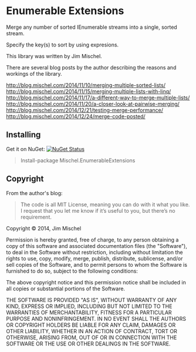 # Enumerable Extensions

Merge any number of sorted IEnumerable<T> streams into a single, sorted stream.

Specify the key(s) to sort by using expresions.

This library was written by Jim Mischel. 

There are several blog posts by the author describing the reasons and workings of the library.

http://blog.mischel.com/2014/11/10/merging-multiple-sorted-lists/  
http://blog.mischel.com/2014/11/15/merging-multiple-lists-with-linq/  
http://blog.mischel.com/2014/11/17/a-different-way-to-merge-multiple-lists/  
http://blog.mischel.com/2014/11/20/a-closer-look-at-pairwise-merging/  
http://blog.mischel.com/2014/12/21/testing-merge-performance/  
http://blog.mischel.com/2014/12/24/merge-code-posted/  

## Installing

Get it on NuGet: [![NuGet Status](http://img.shields.io/nuget/v/RecurringDates.svg?style=flat)](https://www.nuget.org/packages/Mischel.EnumerableExtensions/)

> Install-package Mischel.EnumerableExtensions



## Copyright

From the author's blog:

> The code is all MIT License, meaning you can do with it what you like. I request that you let me know if it’s useful to you, but there’s no requirement.



Copyright © 2014, Jim Mischel

Permission is hereby granted, free of charge, to any person obtaining a copy
of this software and associated documentation files (the "Software"), to deal
in the Software without restriction, including without limitation the rights
to use, copy, modify, merge, publish, distribute, sublicense, and/or sell
copies of the Software, and to permit persons to whom the Software is
furnished to do so, subject to the following conditions:

The above copyright notice and this permission notice shall be included in
all copies or substantial portions of the Software.

THE SOFTWARE IS PROVIDED "AS IS", WITHOUT WARRANTY OF ANY KIND, EXPRESS OR
IMPLIED, INCLUDING BUT NOT LIMITED TO THE WARRANTIES OF MERCHANTABILITY,
FITNESS FOR A PARTICULAR PURPOSE AND NONINFRINGEMENT. IN NO EVENT SHALL THE
AUTHORS OR COPYRIGHT HOLDERS BE LIABLE FOR ANY CLAIM, DAMAGES OR OTHER
LIABILITY, WHETHER IN AN ACTION OF CONTRACT, TORT OR OTHERWISE, ARISING FROM,
OUT OF OR IN CONNECTION WITH THE SOFTWARE OR THE USE OR OTHER DEALINGS IN
THE SOFTWARE.
